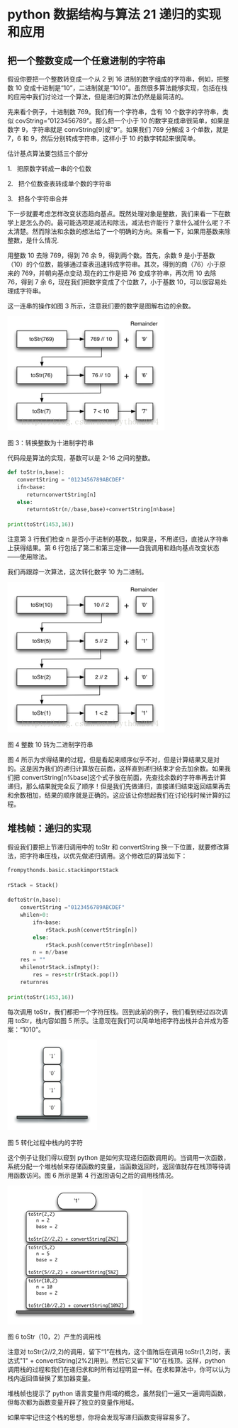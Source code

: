# python 数据结构与算法 21 递归的实现和应用

## 把一个整数变成一个任意进制的字符串

假设你要把一个整数转变成一个从 2 到 16 进制的数字组成的字符串，例如，把整数 10 变成十进制是“10”，二进制就是“1010”。虽然很多算法能够实现，包括在栈的应用中我们讨论过一个算法，但是递归的算法仍然是最简洁的。

先来看个例子，十进制数 769。我们有一个字符串，含有 10 个数字的字符串，类似 covString=”0123456789”。那么把一个小于 10 的数字变成串很简单，如果是数字 9，字符串就是 convString[9]或“9”。如果我们 769 分解成 3 个单数，就是 7，6 和 9，然后分别转成字符串，这样小于 10 的数字转起来很简单。

估计基点算法要包括三个部分

1.   把原数字转成一串的个位数

2.   把个位数查表转成单个数的字符串

3.   把各个字符串合并

下一步就要考虑怎样改变状态趋向基点。既然处理对象是整数，我们来看一下在数学上是怎么办的。最可能选项是减法和除法，减法也许能行？拿什么减什么呢？不太清楚。然而除法和余数的想法给了一个明确的方向。来看一下，如果用基数来除整数，是什么情况.

用整数 10 去除 769，得到 76 余 9，得到两个数。首先，余数 9 是小于基数（10）的个位数，能够通过查表迅速转成字符串。其次，得到的商（76）小于原来的 769，并朝向基点变动.现在的工作是把 76 变成字符串，再次用 10 去除 76，得到 7 余 6，现在我们把数字变成了个位数 7，小于基数 10，可以很容易处理成字符串。

这一连串的操作如图 3 所示，注意我们要的数字是图解右边的余数。

![](img/90a3f4c236edd1b9a779356ed512ee3e.jpg)

图 3：转换整数为十进制字符串

代码段是算法的实现，基数可以是 2-16 之间的整数。

```py
def toStr(n,base):
   convertString = "0123456789ABCDEF"
   ifn<base:
      returnconvertString[n]
   else:
      returntoStr(n//base,base)+convertString[n%base]

print(toStr(1453,16))

```

注意第 3 行我们检查 n 是否小于进制的基数,，如果是，不用递归，直接从字符串上获得结果。第 6 行包括了第二和第三定律——自我调用和趋向基点改变状态——使用除法。

我们再跟踪一次算法，这次转化数字 10 为二进制。

![](img/090226f8f958d8283f9adb08e6558f6e.jpg)

图 4 整数 10 转为二进制字符串

图 4 所示为求得结果的过程，但是看起来顺序似乎不对，但是计算结果又是对的。这是因为我们的递归计算放在前面，这样直到递归结束才会去加余数。如果我们把 convertString[n%base]这个式子放在前面，先查找余数的字符串再去计算递归，那么结果就完全反了顺序！但是我们先做递归，直接递归结束返回结果再去和余数相加，结果的顺序就是正确的。这应该让你想起我们在讨论栈时候计算的过程。

## 堆栈帧：递归的实现

假设我们要把上节递归调用中的 toStr 和 convertString 换一下位置，就要修改算法，把字符串压栈，以优先做递归调用。这个修改后的算法如下：

```py
frompythonds.basic.stackimportStack

rStack = Stack()

deftoStr(n,base):
    convertString ="0123456789ABCDEF"
    whilen>0:
        ifn<base:
            rStack.push(convertString[n])
        else:
            rStack.push(convertString[n%base])
        n = n//base
    res = ""
    whilenotrStack.isEmpty():
        res = res+str(rStack.pop())
    returnres

print(toStr(1453,16))

```

每次调用 toStr，我们都把一个字符压栈。回到此前的例子，我们看到经过四次调用 toStr，栈内容如图 5 所示。注意现在我们可以简单地把字符出栈并合并成为答案：“1010”。

![](img/41170386f5e7785ea2963da51b02dcdf.jpg)

图 5 转化过程中栈内的字符

这个例子让我们得以窥到 python 是如何实现递归函数调用的。当调用一次函数，系统分配一个堆栈帧来存储函数的变量，当函数返回时，返回值就存在栈顶等待调用函数访问。图 6 所示是第 4 行返回语句之后的调用栈情况。

![](img/f197ab40dfb4481f5c09cdb9f3b9485c.jpg)

图 6 toStr（10，2）产生的调用栈

注意对 toStr(2//2,2)的调用，留下“1”在栈内，这个值陏后在调用 toStr(1,2)时，表达式"1" + convertString[2%2]用到。然后它又留下"10"在栈顶。这样，python 调用栈的过程和我们在递归求和时所有过程明显一样。在求和算法中，你可以认为栈内返回值替换了累加器变量。

堆栈帧也提示了 python 语言变量作用域的概念，虽然我们一遍又一遍调用函数，但每次都为函数变量开辟了独立的变量作用域。

如果牢牢记住这个栈的思想，你将会发现写递归函数变得容易多了。